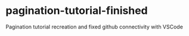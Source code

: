 # pagination-tutorial-finished

Pagination tutorial recreation and fixed github connectivity with VSCode
